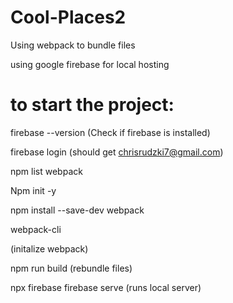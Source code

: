 # Cool-Places2

Using webpack to bundle files

using google firebase for local hosting


# to start the project:

firebase --version
(Check if firebase is installed)

firebase login
(should get chrisrudzki7@gmail.com)

npm list webpack

Npm init -y 

npm install --save-dev webpack 

webpack-cli

(initalize webpack)


npm run build
(rebundle files)

npx firebase
firebase serve
(runs local server)
